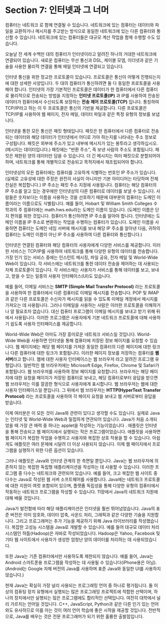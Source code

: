 # Section 7: 인터넷과 그 너머

컴퓨터는 네트워크 로 함께 연결될 수 있습니다. 네트워크에 있는 컴퓨터는 데이터와 파일을 교환하거나 메시지를 주고받는 방식으로 동일한 네트워크에 있는 다른 컴퓨터와 통신할 수 있습니다. 네트워크에 있는 컴퓨터들은 대규모 계산 작업을 함께 수행할 수도 있습니다.

오늘날 전 세계 수백만 대의 컴퓨터가 인터넷이라고 알려진 하나의 거대한 네트워크에 연결되어 있습니다. 새로운 컴퓨터는 무선 통신과 DSL, 케이블 모뎀, 이더넷과 같은 기술을 사용한 물리적 연결을 통해 매일 인터넷에 연결되고 있습니다.

인터넷 통신을 위한 정교한 프로토콜이 있습니다. 프로토콜은 통신이 어떻게 진행되는지에 대한 상세한 사양입니다. 두 대의 컴퓨터가 통신하려면 둘 다 동일한 프로토콜을 사용해야 합니다. 인터넷의 가장 기본적인 프로토콜은 데이터가 한 컴퓨터에서 다른 컴퓨터로 물리적으로 전송되는 방법을 지정하는 **인터넷 프로토콜(IP)** 과 IP를 사용하여 전송된 데이터가 컴퓨터에서 수신되도록 보장하는 **전송 제어 프로토콜(TCP)** 입니다. 통칭하여 TCP/IP라고 하는 이 두 프로토콜은 통신의 기반을 제공합니다. 다른 프로토콜은 TCP/IP를 사용하여 웹 페이지, 전자 메일, 데이터 파일과 같은 특정 유형의 정보를 보냅니다.

인터넷을 통한 모든 통신은 패킷 형태입니다. 패킷은 한 컴퓨터에서 다른 컴퓨터로 전송되는 데이터와 해당 데이터가 인터넷에서 어디로 가야 하는지를 나타내는 주소 정보로 구성됩니다. 패킷은 외부에 주소가 있고 내부에 메시지가 있는 봉투라고 생각하십시오. (메시지는 데이터입니다.) 패킷에는 "반환 주소", 즉 보낸 사람의 주소도 포함됩니다. 패킷은 제한된 양의 데이터만 담을 수 있습니다. 더 긴 메시지는 여러 패킷으로 분할되어야 하며, 네트워크를 통해 개별적으로 전송되고 목적지에서 재조립되어야 합니다.

인터넷상의 모든 컴퓨터에는 컴퓨터를 고유하게 식별하는 번호인 IP 주소가 있습니다. (실제로 고유성에 대한 주장은 완전히 사실이 아니지만 기본 아이디어는 타당하며 전체 진실은 복잡합니다.) IP 주소는 패킷 주소 지정에 사용됩니다. 컴퓨터는 해당 컴퓨터의 IP 주소를 알고 있는 경우에만 인터넷상의 다른 컴퓨터로 데이터를 보낼 수 있습니다. 사람들은 숫자보다는 이름을 사용하는 것을 선호하기 때문에 대부분의 컴퓨터는 도메인 이름이라는 이름으로도 식별됩니다. 예를 들어, Hobart 및 William Smith Colleges 수학과의 주 컴퓨터에는 math.hws.edu라는 도메인 이름이 있습니다. (도메인 이름은 단지 편의를 위한 것입니다. 컴퓨터가 통신하려면 IP 주소를 알아야 합니다. 인터넷에는 도메인 이름을 IP 주소로 변환하는 작업을 수행하는 컴퓨터가 있습니다. 도메인 이름을 사용하면 컴퓨터는 도메인 네임 서버에 메시지를 보내 해당 IP 주소를 알아낸 다음, 귀하의 컴퓨터는 도메인 이름이 아닌 IP 주소를 사용하여 다른 컴퓨터와 통신합니다.)

인터넷은 연결된 컴퓨터와 해당 컴퓨터의 사용자에게 다양한 서비스를 제공합니다. 이러한 서비스는 TCP/IP를 사용하여 네트워크를 통해 다양한 유형의 데이터를 전송합니다. 가장 인기 있는 서비스 중에는 인스턴트 메시징, 파일 공유, 전자 메일 및 World-Wide Web이 있습니다. 각 서비스에는 네트워크를 통한 데이터 전송을 제어하는 데 사용되는 자체 프로토콜이 있습니다. 각 서비스에는 사용자가 서비스를 통해 데이터를 보고, 보내고, 받을 수 있는 일종의 사용자 인터페이스(UI)도 있습니다.

예를 들어, 이메일 서비스는 **SMTP (Simple Mail Transfer Protocol)** 라는 프로토콜을 사용하여 한 컴퓨터에서 다른 컴퓨터로 이메일 메시지를 전송합니다. POP 및 IMAP과 같은 다른 프로토콜은 수신자가 메시지를 읽을 수 있도록 이메일 계정에서 메시지를 가져오는 데 사용됩니다. 그러나 이메일을 사용하는 사람은 이러한 프로토콜을 이해하거나 알 필요조차 없습니다. 대신 컴퓨터 프로그램이 이메일 메시지를 보내고 받기 위해 뒤에서 사용됩니다. 이러한 프로그램은 사용자에게 기본 네트워크 프로토콜에 대해 사용하기 쉽도록 사용자 인터페이스를 제공합니다.

World-Wide Web은 아마도 가장 흥미로운 네트워크 서비스일 것입니다. World-Wide Web을 사용하면 인터넷을 통해 컴퓨터에 저장된 정보 페이지를 요청할 수 있습니다. 웹 페이지에는 해당 웹 페이지를 가져온 동일한 컴퓨터의 다른 페이지에 대한 링크나 다른 컴퓨터에 대한 링크가 포함됩니다. 이러한 페이지 정보를 저장하는 컴퓨터를 **웹 서버**라고 합니다. 웹에 대한 사용자 인터페이스는 웹 브라우저 라고 알려진 프로그램 유형입니다. 일반적인 웹 브라우저에는 Microsoft Edge, Firefox, Chrome 및 Safari가 포함됩니다. 웹 브라우저를 사용하여 정보 페이지를 요청합니다. 브라우저는 해당 페이지에 대한 요청을 페이지가 저장된 컴퓨터로 보내고, 해당 컴퓨터로부터 응답을 받으면 웹 브라우저는 이를 깔끔한 형식으로 사용자에게 표시합니다. 웹 브라우저는 웹에 대한 사용자 인터페이스일 뿐입니다. 그 뒤에서 웹 브라우저는 **HTTP(HyperText Transfer Protocol)** 라는 프로토콜을 사용하여 각 페이지 요청을 보내고 웹 서버로부터 응답을 받습니다.

이제 여러분은 이 모든 것이 Java와 관련이 있다고 생각할 수도 있습니다. 실제로 Java는 인터넷 및 World-Wide Web과 밀접하게 연관되어 있습니다. Java가 처음 소개되었을 때 가장 큰 매력 중 하나는 applet을 작성하는 기능이었습니다 . 애플릿은 인터넷을 통해 전송되고 웹 페이지에서 실행되는 작은 프로그램이었습니다. 애플릿을 사용하면 웹 페이지가 복잡한 작업을 수행하고 사용자와 복잡한 상호 작용을 할 수 있습니다. 아쉽게도 애플릿은 여러 문제에 시달려 더 이상 사용되지 않습니다. 이제 웹 페이지에서 프로그램을 실행하기 위한 다른 옵션이 있습니다.

그러나 애플릿은 Java와 인터넷 관계의 한 측면일 뿐입니다. Java는 웹 브라우저에 의존하지 않는 복잡한 독립형 애플리케이션을 작성하는 데 사용할 수 있습니다. 이러한 프로그램 중 다수는 네트워크와 관련되어 있습니다. 예를 들어, 크고 복잡한 웹 사이트 중 다수는 Java로 작성된 웹 서버 소프트웨어를 사용합니다. Java에는 네트워크 프로토콜에 대한 지원이 여럿 포함되어 있으며, 플랫폼 독립성을 통해 다양한 유형의 컴퓨터에서 작동하는 네트워크 프로그램을 작성할 수 있습니다. 11장에서 Java의 네트워크 지원에 대해 배울 것입니다.

Java가 발전함에 따라 해당 애플리케이션은 인터넷을 훨씬 뛰어넘었습니다. Java의 표준 버전은 이미 암호화, 데이터 압축, 사운드 처리, 그래픽과 같은 다양한 기술을 지원합니다. 그리고 프로그래머는 추가 기능을 제공하기 위해 Java 라이브러리를 작성했습니다. 복잡한 고성능 시스템을 Java로 개발할 수 있습니다. 예를 들어 대규모 데이터 처리 시스템인 하둡(Hadoop)은 자바로 작성되었습니다. Hadoop은 Yahoo, Facebook 및 기타 웹 사이트에서 사용자가 생성한 엄청난 양의 데이터를 처리하는 데 사용되었습니다.

또한 Java는 기존 컴퓨터에서만 사용하도록 제한되지 않습니다. 예를 들어, Java는 Android 스마트폰용 프로그램을 작성하는 데 사용될 수 있습니다(iPhone용은 아님). (Android는 Google 자체 버전의 Java를 사용하며 표준 Java와 동일한 UI를 사용하지 않습니다.)

현재 Java는 확실히 가장 널리 사용되는 프로그래밍 언어 중 하나로 평가됩니다. 둘 이상의 컴퓨팅 장치 유형에서 실행되는 많은 프로그래밍 프로젝트에 적합한 선택이며, 하나의 장치에서만 실행되는 많은 프로그램에도 합리적인 선택입니다. 여전히 대학에서 널리 가르치는 언어일 것입니다. C++, JavaScript, Python과 같은 다른 인기 있는 언어와도 유사하므로 이를 아는 것이 여러 언어 학습에 좋은 시작을 제공할 것입니다. 전반적으로, Java를 배우는 것은 전문 프로그래머가 되기 위한 훌륭한 출발점입니다.


